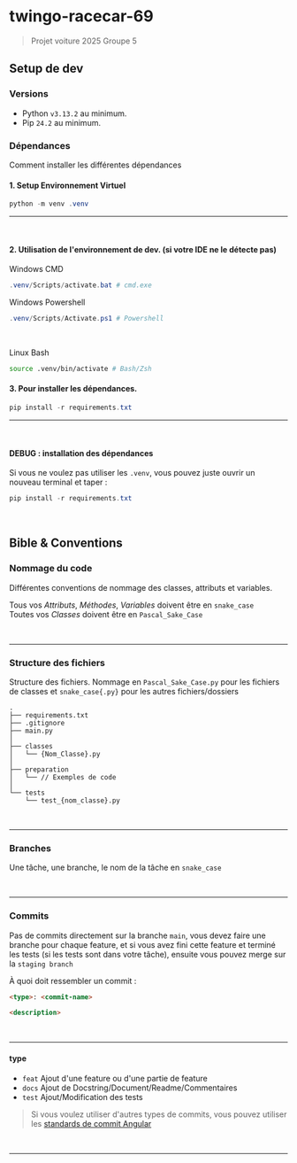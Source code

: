 
# twingo-racecar-69
> Projet voiture 2025 Groupe 5

## Setup de dev

### Versions
- Python `v3.13.2` au minimum.
- Pip `24.2` au minimum.

### Dépendances
Comment installer les différentes dépendances

#### 1. Setup Environnement Virtuel
```ps1
python -m venv .venv
```

---

<br>

#### 2. Utilisation de l'environnement de dev. (si votre IDE ne le détecte pas)

Windows CMD  
```ps1
.venv/Scripts/activate.bat # cmd.exe
```

Windows Powershell  
```ps1
.venv/Scripts/Activate.ps1 # Powershell
```

<br>

Linux Bash  
```bash
source .venv/bin/activate # Bash/Zsh
```

#### 3. Pour installer les dépendances.
```ps1
pip install -r requirements.txt
```

---

<br>

#### DEBUG : installation des dépendances  
Si vous ne voulez pas utiliser les `.venv`, vous pouvez juste ouvrir un nouveau terminal et taper :

```ps1
pip install -r requirements.txt
```

<br>

## Bible & Conventions

### Nommage du code  
Différentes conventions de nommage des classes, attributs et variables.

Tous vos *Attributs*, *Méthodes*, *Variables* doivent être en `snake_case`  
Toutes vos *Classes* doivent être en `Pascal_Sake_Case`

<br>

---

### Structure des fichiers

Structure des fichiers. Nommage en `Pascal_Sake_Case.py` pour les fichiers de classes et `snake_case{.py}` pour les autres fichiers/dossiers  
```
.
├── requirements.txt
├── .gitignore
├── main.py
│
├── classes
│   └── {Nom_Classe}.py
│
├── preparation
│   └── // Exemples de code
│
└── tests
    └── test_{nom_classe}.py
```

<br>

---

### Branches  
Une tâche, une branche, le nom de la tâche en `snake_case`

<br>

---

### Commits

Pas de commits directement sur la branche `main`, vous devez faire une branche pour chaque feature, et si vous avez fini cette feature et terminé les tests (si les tests sont dans votre tâche), ensuite vous pouvez merge sur la `staging branch`

À quoi doit ressembler un commit :
```md
<type>: <commit-name>

<description>
```


<br>

---

#### type
- `feat` Ajout d'une feature ou d'une partie de feature
- `docs` Ajout de Docstring/Document/Readme/Commentaires
- `test` Ajout/Modification des tests

> Si vous voulez utiliser d'autres types de commits, vous pouvez utiliser les [standards de commit Angular](https://www.conventionalcommits.org/en/v1.0.0/) 

<br>

---